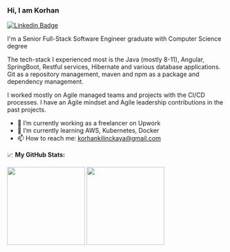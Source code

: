### Hi, I am Korhan

[![Linkedin Badge](https://img.shields.io/badge/-LinkedIn-0e76a8?style=flat-square&logo=Linkedin&logoColor=white)](https://linkedin.com/in/ocetin)

I'm a Senior Full-Stack Software Engineer graduate with Computer Science degree

The tech-stack I experienced most is the Java (mostly 8-11), Angular, SpringBoot, Restful services, Hibernate and various database applications. Git as a repository management, maven and npm as a package and dependency management.

I worked mostly on Agile managed teams and projects with the CI/CD processes. I have an Agile mindset and Agile leadership contributions in the past projects.

- 🔭 I’m currently working as a freelancer on Upwork
- 🌱 I’m currently learning AWS, Kubernetes, Docker
- 📫 How to reach me: korhankilinckaya@gmail.com

📈 **My GitHub Stats:**

<p>
  <img height="180em" src="https://github-readme-stats.vercel.app/api?username=korhankilinckaya&show_icons=true&hide_border=true&&count_private=true&include_all_commits=true" />
  <img height="180em" src="https://github-readme-stats.vercel.app/api/top-langs/?username=korhankilinckaya&exclude_repo=KNN-Image-Classification&show_icons=true&hide_border=true&layout=compact&langs_count=8"/>
</p>
